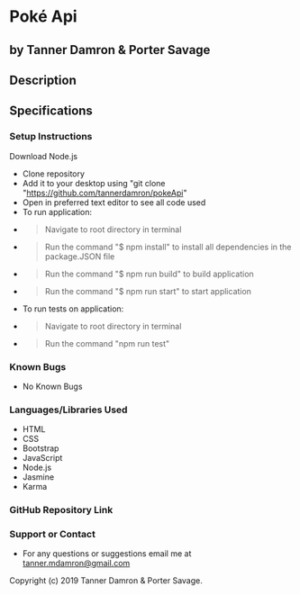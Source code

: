 # Poké Api
## by Tanner Damron & Porter Savage

## Description


## Specifications



### Setup Instructions
Download Node.js

* Clone repository
* Add it to your desktop using "git clone "https://github.com/tannerdamron/pokeApi"
* Open in preferred text editor to see all code used
* To run application:
* > Navigate to root directory in terminal
* > Run the command "$ npm install" to install all dependencies in the package.JSON file
* > Run the command "$ npm run build" to build application
* > Run the command "$ npm run start" to start application
* To run tests on application:
* > Navigate to root directory in terminal
* > Run the command "npm run test"

### Known Bugs
* No Known Bugs

### Languages/Libraries Used
* HTML
* CSS
* Bootstrap
* JavaScript
* Node.js
* Jasmine
* Karma

### GitHub Repository Link


### Support or Contact
* For any questions or suggestions email me at tanner.mdamron@gmail.com

Copyright (c) 2019 Tanner Damron & Porter Savage.
